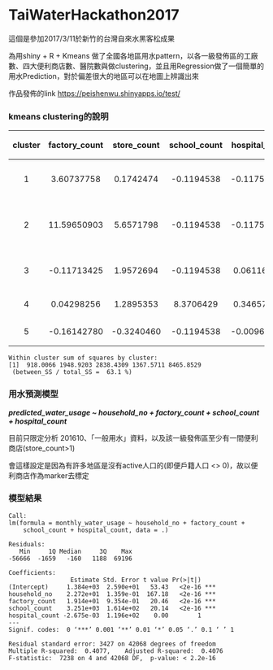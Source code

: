 # TaiWaterHackathon2017

這個是參加2017/3/11於新竹的台灣自來水黑客松成果

為用shiny + R + Kmeans 做了全國各地區用水pattern，以各一級發佈區的工廠數、四大便利商店數、醫院數與做clustering，並且用Regression做了一個簡單的用水Prediction，對於偏差很大的地區可以在地圖上辨識出來


作品發佈的link
https://peishenwu.shinyapps.io/test/

### kmeans clustering的說明

cluster|factory_count|store_count|school_count|hospital_count|判讀
:---:|:---:|:---:|:---:|:---:|:---:
1|3.60737758|0.1742474|-0.1194538|-0.117541236|工廠區
2|11.59650903|5.6571798|-0.1194538|-0.117541236|工商混合
3|-0.11713425 |  1.9572694   |-0.1194538   | 0.061163915| 商業區
4| 0.04298256 |  1.2895353 |   8.3706429   | 0.346578982| 校區
5|-0.16142780 | -0.3240460 |  -0.1194538   |-0.009639229| 綜合

```
Within cluster sum of squares by cluster:
[1]  918.0066 1948.9203 2838.4309 1367.5711 8465.8529
 (between_SS / total_SS =  63.1 %)
```

### 用水預測模型

_**predicted_water_usage ~ household_no + factory_count + school_count + hospital_count**_

目前只限定分析 201610、「一般用水」資料，以及該一級發佈區至少有一間便利商店(store_count>1)

會這樣設定是因為有許多地區是沒有active人口的(即便戶籍人口 <> 0)，故以便利商店作為marker去標定

### 模型結果
```
Call:
lm(formula = monthly_water_usage ~ household_no + factory_count + 
    school_count + hospital_count, data = .)

Residuals:
   Min     1Q Median     3Q    Max 
-56666  -1659   -160   1188  69196 

Coefficients:
                 Estimate Std. Error t value Pr(>|t|)    
(Intercept)     1.384e+03  2.590e+01   53.43   <2e-16 ***
household_no    2.272e+01  1.359e-01  167.18   <2e-16 ***
factory_count   1.914e+01  9.354e-01   20.46   <2e-16 ***
school_count    3.251e+03  1.614e+02   20.14   <2e-16 ***
hospital_count -2.675e-03  1.196e+02    0.00        1    
---
Signif. codes:  0 ‘***’ 0.001 ‘**’ 0.01 ‘*’ 0.05 ‘.’ 0.1 ‘ ’ 1

Residual standard error: 3427 on 42068 degrees of freedom
Multiple R-squared:  0.4077,	Adjusted R-squared:  0.4076 
F-statistic:  7238 on 4 and 42068 DF,  p-value: < 2.2e-16
```
